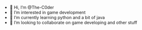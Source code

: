 - 👋 Hi, I’m @The-C0der
- 👀 I’m interested in game development
- 🌱 I’m currently learning python and a bit of java
- 💞️ I’m looking to collaborate on game developing and other stuff

<!---
The-C0der/The-C0der is a ✨ special ✨ repository because its `README.md` (this file) appears on your GitHub profile.
You can click the Preview link to take a look at your changes.
--->
